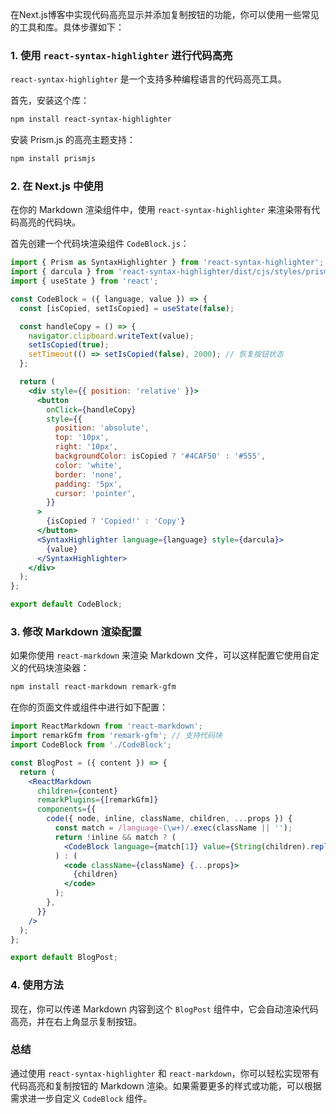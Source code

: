 在Next.js博客中实现代码高亮显示并添加复制按钮的功能，你可以使用一些常见的工具和库。具体步骤如下：

### 1. 使用 `react-syntax-highlighter` 进行代码高亮
`react-syntax-highlighter` 是一个支持多种编程语言的代码高亮工具。

首先，安装这个库：

```bash
npm install react-syntax-highlighter
```

安装 Prism.js 的高亮主题支持：

```bash
npm install prismjs
```

### 2. 在 Next.js 中使用

在你的 Markdown 渲染组件中，使用 `react-syntax-highlighter` 来渲染带有代码高亮的代码块。

首先创建一个代码块渲染组件 `CodeBlock.js`：

```jsx
import { Prism as SyntaxHighlighter } from 'react-syntax-highlighter';
import { darcula } from 'react-syntax-highlighter/dist/cjs/styles/prism';
import { useState } from 'react';

const CodeBlock = ({ language, value }) => {
  const [isCopied, setIsCopied] = useState(false);

  const handleCopy = () => {
    navigator.clipboard.writeText(value);
    setIsCopied(true);
    setTimeout(() => setIsCopied(false), 2000); // 恢复按钮状态
  };

  return (
    <div style={{ position: 'relative' }}>
      <button 
        onClick={handleCopy} 
        style={{
          position: 'absolute',
          top: '10px',
          right: '10px',
          backgroundColor: isCopied ? '#4CAF50' : '#555',
          color: 'white',
          border: 'none',
          padding: '5px',
          cursor: 'pointer',
        }}
      >
        {isCopied ? 'Copied!' : 'Copy'}
      </button>
      <SyntaxHighlighter language={language} style={darcula}>
        {value}
      </SyntaxHighlighter>
    </div>
  );
};

export default CodeBlock;
```

### 3. 修改 Markdown 渲染配置

如果你使用 `react-markdown` 来渲染 Markdown 文件，可以这样配置它使用自定义的代码块渲染器：

```bash
npm install react-markdown remark-gfm
```

在你的页面文件或组件中进行如下配置：

```jsx
import ReactMarkdown from 'react-markdown';
import remarkGfm from 'remark-gfm'; // 支持代码块
import CodeBlock from './CodeBlock';

const BlogPost = ({ content }) => {
  return (
    <ReactMarkdown
      children={content}
      remarkPlugins={[remarkGfm]}
      components={{
        code({ node, inline, className, children, ...props }) {
          const match = /language-(\w+)/.exec(className || '');
          return !inline && match ? (
            <CodeBlock language={match[1]} value={String(children).replace(/\n$/, '')} />
          ) : (
            <code className={className} {...props}>
              {children}
            </code>
          );
        },
      }}
    />
  );
};

export default BlogPost;
```

### 4. 使用方法

现在，你可以传递 Markdown 内容到这个 `BlogPost` 组件中，它会自动渲染代码高亮，并在右上角显示复制按钮。

### 总结

通过使用 `react-syntax-highlighter` 和 `react-markdown`，你可以轻松实现带有代码高亮和复制按钮的 Markdown 渲染。如果需要更多的样式或功能，可以根据需求进一步自定义 `CodeBlock` 组件。
